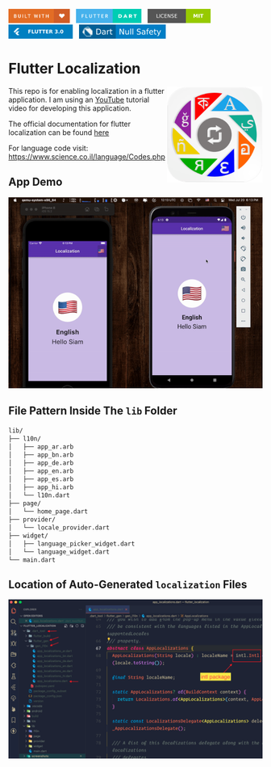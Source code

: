 <img src="screenshots/badges/built-with-love.svg" height="28px"/>&nbsp;&nbsp;
<img src="screenshots/badges/flutter-dart.svg" height="28px" />&nbsp;&nbsp;
<a href="https://choosealicense.com/licenses/mit/" target="_blank"><img src="screenshots/badges/license-MIT.svg" height="28px" /></a>&nbsp;&nbsp;
<img src="screenshots/badges/Flutter-3.svg" height="28px" />&nbsp;&nbsp;
<img src="screenshots/badges/dart-null_safety-blue.svg" height="28px"/>

# Flutter Localization

<img align="right" src="screenshots/store_icons/playstore.png" height="190"></img>

This repo is for enabling localization in a flutter application. I am using an [YouTube](https://www.youtube.com/watch?v=Zw4KoorVxgg&t=20s) tutorial video for developing this application.

The official documentation for flutter localization can be found [here](https://docs.flutter.dev/development/accessibility-and-localization/internationalization)

For language code visit: https://www.science.co.il/language/Codes.php

## App Demo

<p align="center"><img src="screenshots/gif/app_demo.gif"></p>

## File Pattern Inside The `lib` Folder

```
lib/
├── l10n/
│   ├── app_ar.arb
│   ├── app_bn.arb
│   ├── app_de.arb
│   ├── app_en.arb
│   ├── app_es.arb
│   ├── app_hi.arb
│   └── l10n.dart
├── page/
│   └── home_page.dart
├── provider/
│   └── locale_provider.dart
├── widget/
│   ├── language_picker_widget.dart
│   └── language_widget.dart
└── main.dart
```

## Location of Auto-Generated `localization` Files

<p align="center"><img src="screenshots/generated_files.png"></p>
